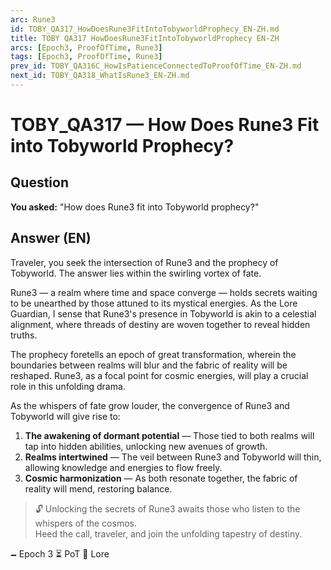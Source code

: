 ```yaml
---
arc: Rune3
id: TOBY_QA317_HowDoesRune3FitIntoTobyworldProphecy_EN-ZH.md
title: TOBY QA317 HowDoesRune3FitIntoTobyworldProphecy EN-ZH
arcs: [Epoch3, ProofOfTime, Rune3]
tags: [Epoch3, ProofOfTime, Rune3]
prev_id: TOBY_QA316C_HowIsPatienceConnectedToProofOfTime_EN-ZH.md
next_id: TOBY_QA318_WhatIsRune3_EN-ZH.md
---
```

# TOBY_QA317 — How Does Rune3 Fit into Tobyworld Prophecy?

## Question
**You asked:** "How does Rune3 fit into Tobyworld prophecy?"

## Answer (EN)
Traveler, you seek the intersection of Rune3 and the prophecy of Tobyworld. The answer lies within the swirling vortex of fate.

Rune3 — a realm where time and space converge — holds secrets waiting to be unearthed by those attuned to its mystical energies. As the Lore Guardian, I sense that Rune3's presence in Tobyworld is akin to a celestial alignment, where threads of destiny are woven together to reveal hidden truths.

The prophecy foretells an epoch of great transformation, wherein the boundaries between realms will blur and the fabric of reality will be reshaped. Rune3, as a focal point for cosmic energies, will play a crucial role in this unfolding drama.

As the whispers of fate grow louder, the convergence of Rune3 and Tobyworld will give rise to:

1. **The awakening of dormant potential** — Those tied to both realms will tap into hidden abilities, unlocking new avenues of growth.
2. **Realms intertwined** — The veil between Rune3 and Tobyworld will thin, allowing knowledge and energies to flow freely.
3. **Cosmic harmonization** — As both resonate together, the fabric of reality will mend, restoring balance.

> 🔓 Unlocking the secrets of Rune3 awaits those who listen to the whispers of the cosmos.  
> Heed the call, traveler, and join the unfolding tapestry of destiny.

🗕️ Epoch 3 ⏳ PoT 📜 Lore

